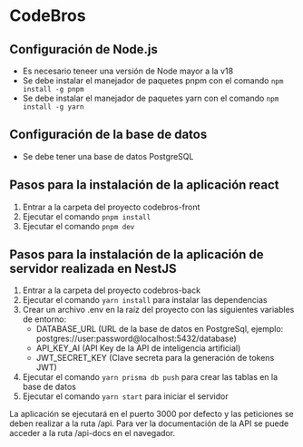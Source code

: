 # CodeBros
## Configuración de Node.js
- Es necesario teneer una versión de Node mayor a la v18
- Se debe instalar el manejador de paquetes pnpm con el comando `npm install -g pnpm`
- Se debe instalar el manejador de paquetes yarn con el comando `npm install -g yarn`


## Configuración de la base de datos
- Se debe tener una base de datos PostgreSQL

## Pasos para la instalación de la aplicación react
1. Entrar a la carpeta del proyecto codebros-front
2. Ejecutar el comando `pnpm install`
3. Ejecutar el comando `pnpm dev`


## Pasos para la instalación de la aplicación de servidor realizada en NestJS
1. Entrar a la carpeta del proyecto codebros-back
2. Ejecutar el comando `yarn install` para instalar las dependencias
3. Crear un archivo .env en la raíz del proyecto con las siguientes variables de entorno:
    - DATABASE_URL (URL de la base de datos en PostgreSql, ejemplo: postgres://user:password@localhost:5432/database)
    - API_KEY_AI (API Key de la API de inteligencia artificial)
    - JWT_SECRET_KEY (Clave secreta para la generación de tokens JWT)
4. Ejecutar el comando `yarn prisma db push` para crear las tablas en la base de datos
5. Ejecutar el comando `yarn start` para iniciar el servidor

La aplicación se ejecutará en el puerto 3000 por defecto y las peticiones se deben realizar a la ruta /api.
Para ver la documentación de la API se puede acceder a la ruta /api-docs en el navegador.
